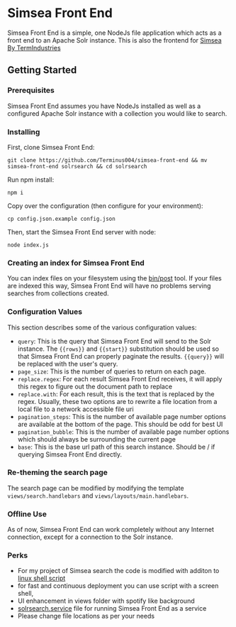 # Simsea Front End

Simsea Front End is a simple, one NodeJs file application which acts as a front end to an Apache Solr instance. This is also the frontend for [Simsea By TermIndustries](https://search.termindustries.com)

## Getting Started

### Prerequisites

Simsea Front End assumes you have NodeJs installed as well as a configured Apache Solr
instance with a collection you would like to search.

### Installing

First, clone Simsea Front End:

```
git clone https://github.com/Terminus004/simsea-front-end && mv simsea-front-end solrsearch && cd solrsearch
```

Run npm install:

```
npm i
```

Copy over the configuration (then configure for your environment):

```
cp config.json.example config.json
```

Then, start the Simsea Front End server with node:

```
node index.js
```

### Creating an index for Simsea Front End

You can index files on your filesystem using the
[bin/post](https://lucene.apache.org/solr/guide/7_5/post-tool.html) tool. If
your files are indexed this way, Simsea Front End will have no problems serving
searches from collections created.

### Configuration Values

This section describes some of the various configuration values:

+ `query`: This is the query that Simsea Front End will send to the Solr instance.
  The `{{rows}}` and `{{start}}` substitution should be used so that Simsea Front End
  can properly paginate the results. `{{query}}` will be replaced with the
  user's query.
+ `page_size`: This is the number of queries to return on each page.
+ `replace.regex`: For each result Simsea Front End receives, it will apply this
  regex to figure out the document path to replace
+ `replace.with`: For each result, this is the text that is replaced by the
  regex. Usually, these two options are to rewrite a file location from a local
  file to a network accessible file uri
+ `pagination_steps`: This is the number of available page number options are
  available at the bottom of the page. This should be odd for best UI
+ `pagination_bubble`: This is the number of available page number options which
  should always be surrounding the current page
+ `base`: This is the base url path of this search instance. Should be / if
  querying Simsea Front End directly.

### Re-theming the search page

The search page can be modified by modifying the template
`views/search.handlebars` and `views/layouts/main.handlebars`.

### Offline Use

As of now, Simsea Front End can work completely without any Internet connection,
except for a connection to the Solr instance.

### Perks

+ For my project of Simsea search the code is modified with additon to [linux shell script](https://github.com/Terminus004/simsea-front-end/blob/master/index.sh) 
+ for fast and continuous deployment you can use script with a screen shell, 
+ UI enhancement in views folder with spotify like background 
+ [solrsearch.service](https://github.com/Terminus004/simsea-front-end/blob/master/solrsearch.service) file for running Simsea Front End as a service 
+ Please change file locations as per your needs 
